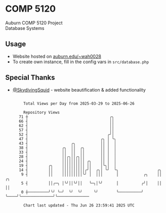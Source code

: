 # COMP 5120
Auburn COMP 5120 Project  
Database Systems

## Usage
- Website hosted on [auburn.edu/~wah0028](https://webhome.auburn.edu/~wah0028/)
- To create own instance, fill in the config vars in `src/database.php`

## Special Thanks
- [@SkydivingSquid](https://github.com/SkydivingSquid) - website beautification & added functionality

```

        Total Views per Day from 2025-03-29 to 2025-06-26

        Repository Views
      71 ┼                                    ╭╮
      66 ┤                                    ││
      62 ┤                                    ││
      57 ┤                                    ││
      52 ┤                                   ╭╯│
      47 ┤                                ╭╮ │ ╰╮
      43 ┤                   ╭╮           ││ │  │
      38 ┤               ╭╮  ││  ╭╮       ││ │  │
      33 ┤               ││  ││  ││       ││ │  │
      28 ┤               ││╭╮││╭╮││       ││ │  │
      24 ┤               ││││││││││ ╭╮    ││ │  │
      19 ┤         ╭╮    ││││││││││ ││    │╰╮│  │
      14 ┤         ││    ││││││││││╭╯│  ╭╮│ ╰╯  ╰╮                 ╭╮
       9 ┤         ││    │││││││││╰╯ │  │││      │           ╭╮    ││              ╭╮
       5 ┤         ││╭─╮ │╰╯││╰╯││   ╰─╮│╰╯      │          ╭╯│    ││              ││
       0 ┼─────────╯╰╯ ╰─╯  ╰╯  ╰╯     ╰╯        ╰──────────╯ ╰────╯╰──────────────╯╰──────────────

        Chart last updated - Thu Jun 26 23:59:41 2025 UTC
        
```
